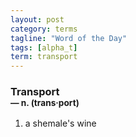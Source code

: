 ```yaml
---
layout: post
category: terms
tagline: "Word of the Day"
tags: [alpha_t]
term: transport
---
```


<h3>Transport<br/> <small>&mdash; n. (trans<span>&middot;</span>port)</small></h3>
<p><ol>
<li>a shemale's wine</li>
</ol></p>
